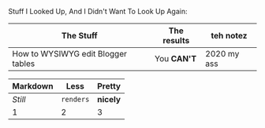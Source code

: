 Stuff I Looked Up, And I Didn't Want To Look Up Again: 

The Stuff | The results | teh notez
--- | --- | ---
How to WYSIWYG edit Blogger tables | You **CAN'T** | 2020 my ass





Markdown | Less | Pretty
--- | --- | ---
*Still* | `renders` | **nicely**
1 | 2 | 3
